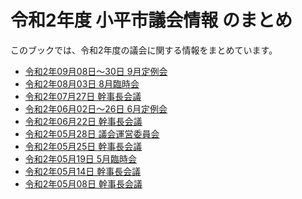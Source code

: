 # 令和2年度 小平市議会情報 のまとめ

このブックでは、令和2年度の議会に関する情報をまとめています。

<!--
それ以外の年度に関するまとめは、[こちらからどうぞ。](https://yasutakeyohei.com/books/)

<!--
令和2年6月24日 議会運営員会（作成中）

令和2年6月23日 幹事長会議（作成中）

令和2年6月17日 都市基盤整備調査特別委員会（作成中）

令和2年6月16日 広聴広報委員会（作成中）
-->

- [令和2年09月08日～30日 9月定例会](./20200908_teireikai/index.md)
- [令和2年08月03日 8月臨時会](./20200803_rinjikai/index.md)
- [令和2年07月27日 幹事長会議](./20200727_kanjicho_kaigi/index.md)
- [令和2年06月02日～26日 6月定例会](./20200602_teireikai/index.md)
- [令和2年06月22日 幹事長会議](./20200622_kanjicho_kaigi/index.md)
- [令和2年05月28日 議会運営委員会](./20200528_gikai_unei_iinkai/index.md)
- [令和2年05月25日 幹事長会議](./20200525_kanjicho_kaigi/index.md)
- [令和2年05月19日 5月臨時会](./20200519_rinjikai/index.md)
- [令和2年05月14日 幹事長会議](./20200514_kanjicho_kaigi/index.md)
- [令和2年05月08日 幹事長会議](./20200508_kanjicho_kaigi/index.md)
